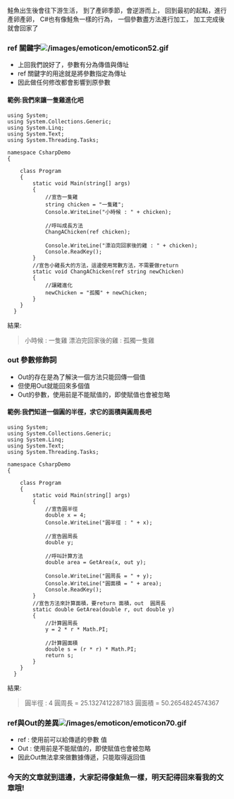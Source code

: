 鮭魚出生後會往下游生活，
到了產卵季節，會逆游而上，
回到最初的起點，進行產卵產卵，
C#也有像鮭魚一樣的行為，
一個參數盡方法進行加工，
加工完成後就會回家了

### ref 關鍵字![/images/emoticon/emoticon52.gif](/images/emoticon/emoticon52.gif)
* 上回我們說好了，參數有分為傳值與傳址
* ref 關鍵字的用途就是將參數指定為傳址
* 因此做任何修改都會影響到原參數

#### 範例:我們來讓一隻雞進化吧
```
using System;
using System.Collections.Generic;
using System.Linq;
using System.Text;
using System.Threading.Tasks;

namespace CsharpDemo
{

    class Program
    {
        static void Main(string[] args)
        {
            //宣告一隻雞
            string chicken = "一隻雞";
            Console.WriteLine("小時候 : " + chicken);

            //呼叫成長方法
            ChangAChicken(ref chicken);

            Console.WriteLine("漂泊完回家後的雞 : " + chicken);
            Console.ReadKey();
        }
        //宣告小雞長大的方法，這邊使用常數方法，不需要做return
        static void ChangAChicken(ref string newChicken)
        {
            //讓雞進化
            newChicken = "孤獨" + newChicken;
        }
    }
  }
  ```
  
  結果:
  >小時候 : 一隻雞
漂泊完回家後的雞 : 孤獨一隻雞

### out 參數修飾詞
* Out的存在是為了解決一個方法只能回傳一個值
* 但使用Out就能回來多個值
* Out的參數，使用前是不能賦值的，即使賦值也會被忽略

#### 範例:我們知道一個圓的半徑，求它的面積與圓周長吧
```
using System;
using System.Collections.Generic;
using System.Linq;
using System.Text;
using System.Threading.Tasks;

namespace CsharpDemo
{

    class Program
    {
        static void Main(string[] args)
        {
            //宣告圓半徑
            double x = 4;
            Console.WriteLine("圓半徑 : " + x);

            //宣告圓周長
            double y;

            //呼叫計算方法
            double area = GetArea(x, out y);

            Console.WriteLine("圓周長 = " + y);
            Console.WriteLine("圓面積 = " + area);
            Console.ReadKey();
        }
        //宣告方法來計算面積，要return 面積，out  圓周長
        static double GetArea(double r, out double y)
        {
            //計算圓周長
            y = 2 * r * Math.PI;

            //計算圓面積
            double s = (r * r) * Math.PI;
            return s;
        }
    }
  }
  ```
  
  結果:
  >圓半徑 : 4
圓周長 = 25.1327412287183
圓面積 = 50.2654824574367

### ref與Out的差異![/images/emoticon/emoticon70.gif](/images/emoticon/emoticon70.gif)
* ref : 使用前可以給傳遞的參數 值
* Out : 使用前是不能賦值的，即使賦值也會被忽略
* 因此Out無法拿來做數據傳遞，只能取得返回值

### 今天的文章就到這邊，大家記得像鮭魚一樣，明天記得回來看我的文章哦!